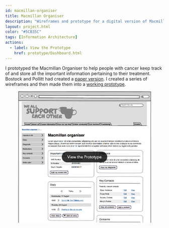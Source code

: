 ```yaml
---
id: macmillan-organiser
title: Macmillan Organiser
description: "Wireframes and prototype for a digital version of Macmillan's Healthcare Manager"
layout: project.html
color: "#5CB35C"
tags: [Information Architecture]
actions:
  - label: View the Prototype
    href: prototype/Dashboard.html
---
```


I prototyped the Macmillan Organiser to help people with cancer keep track of and store all the important information pertaining to their treatment. Bostock and Pollitt had created a [paper version][paper]. I created a series of wireframes and then made them into a [working prototype][prototype].

<figure class="figure">
  <a href="prototype/Dashboard.html"><img 
    alt="View the prototype"
    src="screens/dashboard.png"
    srcset="screens/dashboard@2x.png 2x"
  ></a>
</figure>

[paper]: http://www.bostockandpollitt.com/work/macmillan-organiser/
[prototype]: prototype/Dashboard.html